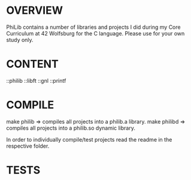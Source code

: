 # OVERVIEW
PhiLib contains a number of libraries and projects I did during my Core Curriculum
at 42 Wolfsburg for the C language. Please use for your own study only.

# CONTENT
::philib
	::libft
	::gnl
	::printf

# COMPILE
make philib 	=> compiles all projects into a philib.a library.
make philibd	=> compiles all projects into a philib.so dynamic library.

In order to individually compile/test projects read the readme in the
respective folder.

# TESTS
